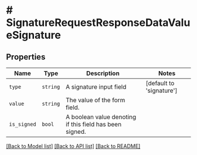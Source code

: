 # # SignatureRequestResponseDataValueSignature



## Properties

Name | Type | Description | Notes
------------ | ------------- | ------------- | -------------
| `type` | ```string``` |  A signature input field  |  [default to 'signature'] |
| `value` | ```string``` |  The value of the form field.  |  |
| `is_signed` | ```bool``` |  A boolean value denoting if this field has been signed.  |  |


[[Back to Model list]](../../README.md#models) [[Back to API list]](../../README.md#endpoints) [[Back to README]](../../README.md)
